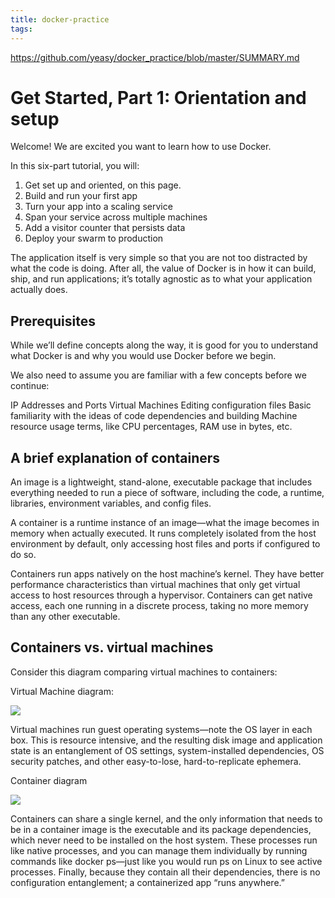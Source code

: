 ```yaml
---
title: docker-practice
tags:
---
```


https://github.com/yeasy/docker_practice/blob/master/SUMMARY.md


# Get Started, Part 1: Orientation and setup



Welcome! We are excited you want to learn how to use Docker.

In this six-part tutorial, you will:

1. Get set up and oriented, on this page.
2. Build and run your first app
3. Turn your app into a scaling service
4. Span your service across multiple machines
5. Add a visitor counter that persists data
6. Deploy your swarm to production

The application itself is very simple so that you are not too distracted by what the code is doing. After all, the value of Docker is in how it can build, ship, and run applications; it’s totally agnostic as to what your application actually does.


## Prerequisites

While we’ll define concepts along the way, it is good for you to understand what Docker is and why you would use Docker before we begin.

We also need to assume you are familiar with a few concepts before we continue:

IP Addresses and Ports
Virtual Machines
Editing configuration files
Basic familiarity with the ideas of code dependencies and building
Machine resource usage terms, like CPU percentages, RAM use in bytes, etc.


## A brief explanation of containers

An image is a lightweight, stand-alone, executable package that includes everything needed to run a piece of software, including the code, a runtime, libraries, environment variables, and config files.

A container is a runtime instance of an image—what the image becomes in memory when actually executed. It runs completely isolated from the host environment by default, only accessing host files and ports if configured to do so.

Containers run apps natively on the host machine’s kernel. They have better performance characteristics than virtual machines that only get virtual access to host resources through a hypervisor. Containers can get native access, each one running in a discrete process, taking no more memory than any other executable.


## Containers vs. virtual machines

Consider this diagram comparing virtual machines to containers:

Virtual Machine diagram:

![](https://www.docker.com/sites/default/files/VM%402x.png)

Virtual machines run guest operating systems—note the OS layer in each box. This is resource intensive, and the resulting disk image and application state is an entanglement of OS settings, system-installed dependencies, OS security patches, and other easy-to-lose, hard-to-replicate ephemera.

Container diagram

![](https://www.docker.com/sites/default/files/Container%402x.png)

Containers can share a single kernel, and the only information that needs to be in a container image is the executable and its package dependencies, which never need to be installed on the host system. These processes run like native processes, and you can manage them individually by running commands like docker ps—just like you would run ps on Linux to see active processes. Finally, because they contain all their dependencies, there is no configuration entanglement; a containerized app “runs anywhere.”